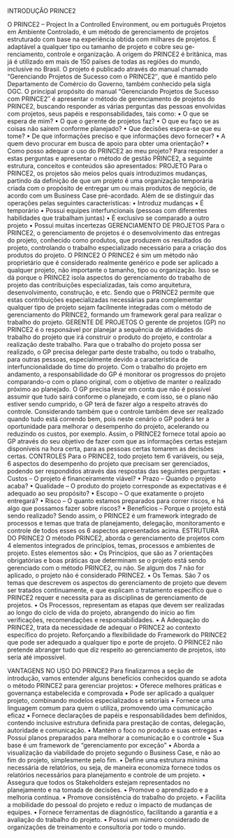 INTRODUÇÃO PRINCE2

O PRINCE2 – Project In a Controlled Environment, ou em português Projetos em Ambiente Controlado, é um método de gerenciamento de projetos estruturado com base na experiência obtida com milhares de projetos. É adaptável a qualquer tipo ou tamanho de projeto e cobre seu ge-renciamento, controle e organização.
A origem do PRINCE2 é britânica, mas já é utilizado em mais de 150 países de todas as regiões do mundo, inclusive no Brasil.
O projeto é publicado através do manual chamado “Gerenciando Projetos de Sucesso com o PRINCE2″, que é mantido pelo Departamento de Comércio do Governo, também conhecido pela sigla OGC.
O principal propósito do manual “Gerenciando Projetos de Sucesso com PRINCE2″ é apresentar o método de gerenciamento de projetos do PRINCE2, buscando responder as várias perguntas das pessoas envolvidas com projetos, seus papéis e responsabilidades, tais como:
•	O que se espera de mim?
•	O que o gerente de projetos faz?
•	O que eu faço se as coisas não saírem conforme planejado?
•	Que decisões espera-se que eu tome?
•	De que informações preciso e que informações devo fornecer?
•	A quem devo procurar em busca de apoio para obter uma orientação?
•	Como posso adequar o uso do PRINCE2 ao meu projeto?
Para responder a estas perguntas e apresentar o método de gestão PRINCE2, a seguinte estrutura, conceitos e conteúdos são apresentados:
PROJETO
Para o PRINCE2, os projetos são meios pelos quais introduzimos mudanças, partindo da definição de que um projeto é uma organização temporária criada com o propósito de entregar um ou mais produtos de negócio, de acordo com um Business Case pré-acordado. Além de se distinguir das operações pelas seguintes características:
•	Introduz mudanças
•	É temporário
•	Possui equipes interfuncionais (pessoas com diferentes habilidades que trabalham juntas)
•	É exclusivo se comparado a outro projeto
•	Possui muitas incertezas
GERENCIAMENTO DE PROJETOS
Para o PRINCE2, o gerenciamento de projetos é o desenvolvimento das entregas do projeto, conhecido como produtos, que produzem os resultados do projeto, controlando o trabalho especializado necessário para a criação dos produtos do projeto.
O PRINCE2
O PRINCE2 é sim um método não proprietário que é considerado realmente genérico e pode ser aplicado a qualquer projeto, não importante o tamanho, tipo ou organização.
Isso se dá porque o PRINCE2 isola aspectos do gerenciamento do trabalho de projeto das contribuições especializadas, tais como arquitetura, desenvolvimento, construção, e etc. Sendo que o PRINCE2 permite que estas contribuições especializadas necessárias para complementar qualquer tipo de projeto sejam facilmente integradas com o método de gerenciamento do PRINCE2, formando um framework geral para realizar o trabalho do projeto.
GERENTE DE PROJETOS
O gerente de projetos (GP) no PRINCE2 é o responsável por planejar a sequência de atividades do trabalho do projeto que irá construir o produto do projeto, e controlar a realização deste trabalho.
Para que o trabalho do projeto possa ser realizado, o GP precisa delegar parte deste trabalho, ou todo o trabalho, para outras pessoas, especialmente devido a característica de interfuncionalidade do time do projeto.
Com o trabalho do projeto em andamento, a responsabilidade do GP é monitorar os progressos do projeto comparando-o com o plano original, com o objetivo de manter o realizado próximo ao planejado.
O GP precisa levar em conta que não é possível assumir que tudo sairá conforme o planejado, e com isso, se o plano não estiver sendo cumprido, o GP terá de fazer algo a respeito através do controle.
Considerando também que o controle também deve ser realizado quando tudo está correndo bem, pois neste cenário o GP poderá ter a oportunidade para melhorar o desempenho do projeto, acelerando ou reduzindo os custos, por exemplo.
Assim, o PRINCE2 fornece total apoio ao GP através do seu objetivo de fazer com que as informações certas estejam disponíveis na hora certa, para as pessoas certas tomarem as decisões certas.
CONTROLES
Para o PRINCE2, todo projeto tem 6 variáveis, ou seja, 6 aspectos do desempenho do projeto que precisam ser gerenciados, podendo ser respondidos através das respostas das seguintes perguntas:
•	Custos – O projeto é financeiramente viável?
•	Prazo – Quando o projeto acaba?
•	Qualidade – O produto do projeto corresponde as expectativas e é adequado ao seu propósito?
•	Escopo – O que exatamente o projeto entregará?
•	Risco – O quanto estamos preparados para correr riscos, e há algo que possamos fazer sobre riscos?
•	Benefícios – Porque o projeto está sendo realizado?
Sendo assim, o PRINCE2 é um framework integrado de processos e temas que trata de planejamento, delegação, monitoramento e controle de todos esses os 6 aspectos apresentados acima.
ESTRUTURA DO PRINCE2
O método PRINCE2, aborda o gerenciamento de projetos com 4 elementos integrados de princípios, temas, processos e ambientes de projeto.
Estes elementos são:
•	Os Princípios, que são as 7 orientações obrigatórias e boas práticas que determinam se o projeto está sendo gerenciado com o método PRINCE2, ou não. Se algum dos 7 não for aplicado, o projeto não é considerado PRINCE2.
•	Os Temas. São 7 os temas que descrevem os aspectos do gerenciamento de projeto que devem ser tratados continuamente, e que explicam o tratamento específico que o PRINCE2 requer e necessita para as disciplinas de gerenciamento de projetos.
•	Os Processos, representam as etapas que devem ser realizadas ao longo do ciclo de vida do projeto, abrangendo do início ao fim verificações, recomendações e responsabilidades.
•	A Adequação do PRINCE2, trata da necessidade de adequar o PRINCE2 ao contexto específico do projeto. Reforçando a flexibilidade do Framework do PRINCE2 que pode ser adequado a qualquer tipo e porte de projeto.
O PRINCE2 não pretende abranger tudo que diz respeito ao gerenciamento de projetos, isto seria até impossível.

VANTAGENS NO USO DO PRINCE2
Para finalizarmos a seção de introdução, vamos entender alguns benefícios conhecidos quando se adota o método PRINCE2 para gerenciar projetos:
•	Oferece melhores práticas e governança estabelecida e comprovada
•	Pode ser aplicado a qualquer projeto, combinando modelos especializados e setoriais
•	Fornece uma linguagem comum para quem o utiliza, promovendo uma comunicação eficaz
•	Fornece declarações de papéis e responsabilidades bem definidos, contendo inclusive estrutura definida para prestação de contas, delegação, autoridade e comunicação.
•	Mantém o foco no produto e suas entregas
•	Possui planos preparados para melhorar a comunicação e o controle
•	Sua base é um framework de “gerenciamento por exceção”
•	Aborda a visualização da viabilidade do projeto segundo o Business Case, e não ao fim do projeto, simplesmente pelo fim.
•	Define uma estrutura mínima necessária de relatórios, ou seja, de maneira economiza fornece todos os relatórios necessários para planejamento e controle de um projeto.
•	Assegura que todos os Stakeholders estejam representados no planejamento e na tomada de decisões.
•	Promove o aprendizado e a melhoria contínua.
•	Promove consistência do trabalho do projeto.
•	Facilita a mobilidade do pessoal do projeto e reduz o impacto de mudanças de equipes.
•	Fornece ferramentas de diagnóstico, facilitando a garantia e a avaliação do trabalho do projeto.
•	Possui um número considerado de organizações de treinamento e consultoria por todo o mundo.
